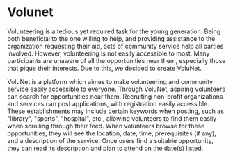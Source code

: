 # Volunet

Volunteering is a tedious yet required task for the young generation. Being both beneficial to the one willing to help, and providing assistance to the organization requesting their aid, acts of community service help all parties involved. However, volunteering is not easily accessible to most. Many participants are unaware of all the opportunities near them, especially those that pique their interests. Due to this, we decided to create VoluNet.

VoluNet is a platform which aimes to make volunteering and community service easily accessible to everyone. Through VoluNet, aspiring volunteers can search for opportunities near them. Recruiting non-profit organizations and services can post applications, with registration easily accessible. These establishments may include certain keywords when posting, such as "library", "sports", "hospital", etc., allowing volunteers to find them easily when scrolling through their feed. When volunteers browse for these opportunities, they will see the location, date, time, prerequisites (if any), and a description of the service. Once users find a suitable opportunity, they can read its description and plan to attend on the date(s) listed.